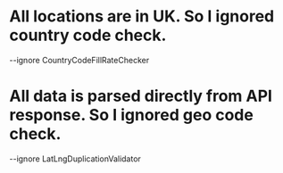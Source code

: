# All locations are in UK. So I ignored country code check.

--ignore CountryCodeFillRateChecker

# All data is parsed directly from API response. So I ignored geo code check.

--ignore LatLngDuplicationValidator